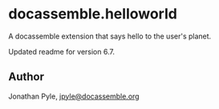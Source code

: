 # docassemble.helloworld

A docassemble extension that says hello to the user's planet.

Updated readme for version 6.7.

## Author

Jonathan Pyle, jpyle@docassemble.org
